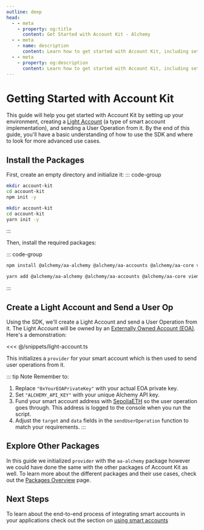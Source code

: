 ```yaml
---
outline: deep
head:
  - - meta
    - property: og:title
      content: Get Started with Account Kit - Alchemy
  - - meta
    - name: description
      content: Learn how to get started with Account Kit, including setting up your environment, creating Light Accounts, and sending user ops.
  - - meta
    - property: og:description
      content: Learn how to get started with Account Kit, including setting up your environment, creating Light Accounts, and sending user ops.
---
```


# Getting Started with Account Kit

This guide will help you get started with Account Kit by setting up your environment, creating a [Light Account](/smart-accounts/accounts/light-account) (a type of smart account implementation), and sending a User Operation from it. By the end of this guide, you'll have a basic understanding of how to use the SDK and where to look for more advanced use cases.

## Install the Packages

First, create an empty directory and initialize it:
::: code-group

```bash [npm]
mkdir account-kit
cd account-kit
npm init -y
```

```bash [yarn]
mkdir account-kit
cd account-kit
yarn init -y
```

:::

Then, install the required packages:

::: code-group

```bash [npm]
npm install @alchemy/aa-alchemy @alchemy/aa-accounts @alchemy/aa-core viem
```

```bash [yarn]
yarn add @alchemy/aa-alchemy @alchemy/aa-accounts @alchemy/aa-core viem
```

:::

## Create a Light Account and Send a User Op

Using the SDK, we'll create a Light Account and send a User Operation from it. The Light Account will be owned by an [Externally Owned Account (EOA)](/smart-accounts/signers/eoa). Here's a demonstration:

<<< @/snippets/light-account.ts

This initializes a `provider` for your smart account which is then used to send user operations from it.

::: tip Note
Remember to:

1. Replace `"0xYourEOAPrivateKey"` with your actual EOA private key.
2. Set `"ALCHEMY_API_KEY"` with your unique Alchemy API key.
3. Fund your smart account address with [SepoliaETH]([url](https://sepoliafaucet.com/)) so the user operation goes through. This address is logged to the console when you run the script.
4. Adjust the `target` and `data` fields in the `sendUserOperation` function to match your requirements.
   :::

## Explore Other Packages

In this guide we initialized `provider` with the `aa-alchemy` package however we could have done the same with the other packages of Account Kit as well. To learn more about the different packages and their use cases, check out the [Packages Overview](/packages/overview) page.

## Next Steps

To learn about the end-to-end process of integrating smart accounts in your applications check out the section on [using smart accounts](/smart-accounts/overview)
